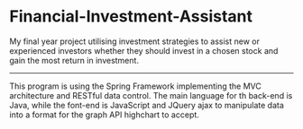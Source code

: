 # Financial-Investment-Assistant
My final year project utilising investment strategies to assist new or experienced investors whether they should invest in a chosen stock and gain the most return in investment.
***
This program is using the Spring Framework implementing the MVC architecture and RESTful data control.
The main language for th back-end is Java, while the font-end is JavaScript and JQuery ajax to manipulate data into a format for the graph API highchart to accept.
